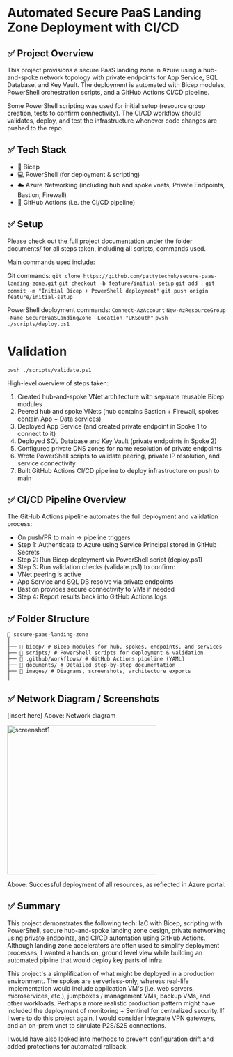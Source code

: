 # Automated Secure PaaS Landing Zone Deployment with CI/CD

## ✅ Project Overview

This project provisions a secure PaaS landing zone in Azure using a hub-and-spoke network topology with private endpoints for App Service, SQL Database, and Key Vault. The deployment is automated with Bicep modules, PowerShell orchestration scripts, and a GitHub Actions CI/CD pipeline.

Some PowerShell scripting was used for initial setup (resource group creation, tests to confirm connectivity). The CI/CD workflow should validates, deploy, and test the infrastructure whenever code changes are pushed to the repo.

## ✅ Tech Stack
- 📐 Bicep 
- 💻 PowerShell (for deployment &  scripting)
- ☁️ Azure Networking (including hub and spoke vnets, Private Endpoints, Bastion, Firewall)
- 🔁 GitHub Actions (i.e. the CI/CD pipeline)

## ✅ Setup
Please check out the full project documentation under the folder documents/ for all steps taken, including all scripts, commands used.

Main commands used include:

Git commands:
`git clone https://github.com/pattytechuk/secure-paas-landing-zone.git`
`git checkout -b feature/initial-setup`
`git add .`
`git commit -m "Initial Bicep + PowerShell deployment"`
`git push origin feature/initial-setup`

PowerShell deployment commands: 
`Connect-AzAccount`
`New-AzResourceGroup -Name SecurePaaSLandingZone -Location "UKSouth"`
`pwsh ./scripts/deploy.ps1`

# Validation
`pwsh ./scripts/validate.ps1`

High-level overview of steps taken:
1. Created hub-and-spoke VNet architecture with separate reusable Bicep modules
2. Peered hub and spoke VNets (hub contains Bastion + Firewall, spokes contain App + Data services)
3. Deployed App Service (and created private endpoint in Spoke 1 to connect to it)
4. Deployed SQL Database and Key Vault (private endpoints in Spoke 2)
5. Configured private DNS zones for name resolution of private endpoints
6. Wrote PowerShell scripts to validate peering, private IP resolution, and service connectivity
7. Built GitHub Actions CI/CD pipeline to deploy infrastructure on push to main

## ✅ CI/CD Pipeline Overview

The GitHub Actions pipeline automates the full deployment and validation process:

- On push/PR to main → pipeline triggers
- Step 1: Authenticate to Azure using Service Principal stored in GitHub Secrets
- Step 2: Run Bicep deployment via PowerShell script (deploy.ps1)
- Step 3: Run validation checks (validate.ps1) to confirm:
- VNet peering is active
- App Service and SQL DB resolve via private endpoints
- Bastion provides secure connectivity to VMs if needed
- Step 4: Report results back into GitHub Actions logs

## ✅ Folder Structure
```
📁 secure-paas-landing-zone
│
├── 📁 bicep/ # Bicep modules for hub, spokes, endpoints, and services
├── 📁 scripts/ # PowerShell scripts for deployment & validation
├── 📁 .github/workflows/ # GitHub Actions pipeline (YAML)
├── 📁 documents/ # Detailed step-by-step documentation
├── 📁 images/ # Diagrams, screenshots, architecture exports
│
```

## ✅ Network Diagram / Screenshots

[insert here]
Above: Network diagram

<img src="https://github.com/user-attachments/assets/557d54bb-c895-4d60-b077-65b8f2061b1b" alt="screenshot1" width="343"/>

Above: Successful deployment of all resources, as reflected in Azure portal.

## ✅ Summary

This project demonstrates the following tech: IaC with Bicep, scripting with PowerShell, secure hub-and-spoke landing zone design, private networking using private endpoints, and CI/CD automation using GitHub Actions. Although landing zone accelerators are often used to simplify deployment processes, I wanted a hands on, ground level view while building an automated pipline that would deploy key parts of infra. 

This project's a simplification of what might be deployed in a production environment. The spokes are serverless-only, whereas real-life implementation would include application VM's (i.e. web servers, microservices, etc.), jumpboxes / management VMs, backup VMs, and other workloads. Perhaps a more realistic production pattern might have included the deployment of monitoring + Sentinel for centralized security. If I were to do this project again, I would consider integrate VPN gateways, and an on-prem vnet to simulate P2S/S2S connections. 

I would have also looked into methods to prevent configuration drift and added protections for automated rollback.
